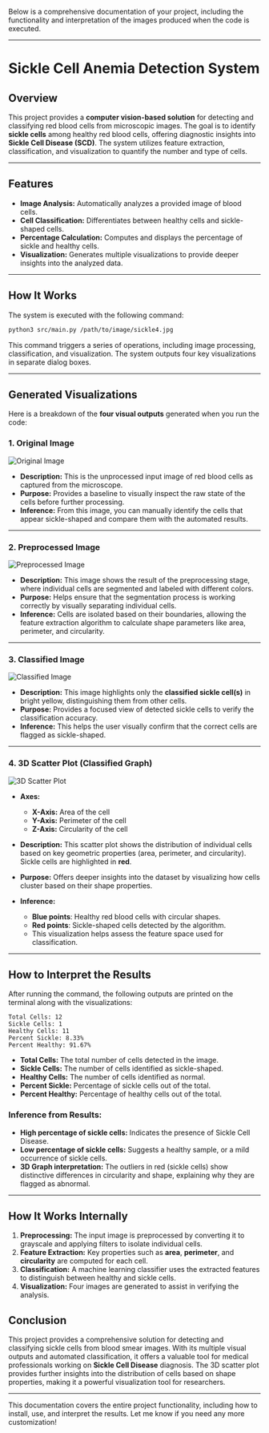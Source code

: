 Below is a comprehensive documentation of your project, including the functionality and interpretation of the images produced when the code is executed.

---

# **Sickle Cell Anemia Detection System**

## **Overview**

This project provides a **computer vision-based solution** for detecting and classifying red blood cells from microscopic images. The goal is to identify **sickle cells** among healthy red blood cells, offering diagnostic insights into **Sickle Cell Disease (SCD)**. The system utilizes feature extraction, classification, and visualization to quantify the number and type of cells.

---

## **Features**

- **Image Analysis:** Automatically analyzes a provided image of blood cells.
- **Cell Classification:** Differentiates between healthy cells and sickle-shaped cells.
- **Percentage Calculation:** Computes and displays the percentage of sickle and healthy cells.
- **Visualization:** Generates multiple visualizations to provide deeper insights into the analyzed data.

---

## **How It Works**

The system is executed with the following command:

```bash
python3 src/main.py /path/to/image/sickle4.jpg
```

This command triggers a series of operations, including image processing, classification, and visualization. The system outputs four key visualizations in separate dialog boxes.

---

## **Generated Visualizations**

Here is a breakdown of the **four visual outputs** generated when you run the code:

### 1. **Original Image**
![Original Image](image.png)

- **Description:** This is the unprocessed input image of red blood cells as captured from the microscope.
- **Purpose:** Provides a baseline to visually inspect the raw state of the cells before further processing.
- **Inference:** From this image, you can manually identify the cells that appear sickle-shaped and compare them with the automated results.

---

### 2. **Preprocessed Image**
![Preprocessed Image](image.png)

- **Description:** This image shows the result of the preprocessing stage, where individual cells are segmented and labeled with different colors.
- **Purpose:** Helps ensure that the segmentation process is working correctly by visually separating individual cells.
- **Inference:** Cells are isolated based on their boundaries, allowing the feature extraction algorithm to calculate shape parameters like area, perimeter, and circularity.

---

### 3. **Classified Image**
![Classified Image](image.png)

- **Description:** This image highlights only the **classified sickle cell(s)** in bright yellow, distinguishing them from other cells.
- **Purpose:** Provides a focused view of detected sickle cells to verify the classification accuracy.
- **Inference:** This helps the user visually confirm that the correct cells are flagged as sickle-shaped.

---

### 4. **3D Scatter Plot (Classified Graph)**
![3D Scatter Plot](image.png)

- **Axes:**
  - **X-Axis:** Area of the cell
  - **Y-Axis:** Perimeter of the cell
  - **Z-Axis:** Circularity of the cell

- **Description:** This scatter plot shows the distribution of individual cells based on key geometric properties (area, perimeter, and circularity). Sickle cells are highlighted in **red**.
- **Purpose:** Offers deeper insights into the dataset by visualizing how cells cluster based on their shape properties.
- **Inference:** 
  - **Blue points**: Healthy red blood cells with circular shapes.
  - **Red points**: Sickle-shaped cells detected by the algorithm.
  - This visualization helps assess the feature space used for classification.

---

## **How to Interpret the Results**

After running the command, the following outputs are printed on the terminal along with the visualizations:

```
Total Cells: 12
Sickle Cells: 1
Healthy Cells: 11
Percent Sickle: 8.33%
Percent Healthy: 91.67%
```

- **Total Cells:** The total number of cells detected in the image.
- **Sickle Cells:** The number of cells identified as sickle-shaped.
- **Healthy Cells:** The number of cells identified as normal.
- **Percent Sickle:** Percentage of sickle cells out of the total.
- **Percent Healthy:** Percentage of healthy cells out of the total.

### **Inference from Results:**

- **High percentage of sickle cells:** Indicates the presence of Sickle Cell Disease.
- **Low percentage of sickle cells:** Suggests a healthy sample, or a mild occurrence of sickle cells.
- **3D Graph interpretation:** The outliers in red (sickle cells) show distinctive differences in circularity and shape, explaining why they are flagged as abnormal.

---

## **How It Works Internally**

1. **Preprocessing:** The input image is preprocessed by converting it to grayscale and applying filters to isolate individual cells.
2. **Feature Extraction:** Key properties such as **area**, **perimeter**, and **circularity** are computed for each cell.
3. **Classification:** A machine learning classifier uses the extracted features to distinguish between healthy and sickle cells.
4. **Visualization:** Four images are generated to assist in verifying the analysis.


## **Conclusion**

This project provides a comprehensive solution for detecting and classifying sickle cells from blood smear images. With its multiple visual outputs and automated classification, it offers a valuable tool for medical professionals working on **Sickle Cell Disease** diagnosis. The 3D scatter plot provides further insights into the distribution of cells based on shape properties, making it a powerful visualization tool for researchers.

---

This documentation covers the entire project functionality, including how to install, use, and interpret the results. Let me know if you need any more customization!